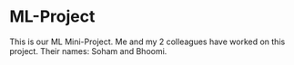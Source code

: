 # ML-Project
This is our ML Mini-Project. Me and my 2 colleagues have worked on this project. Their names: Soham and Bhoomi.
